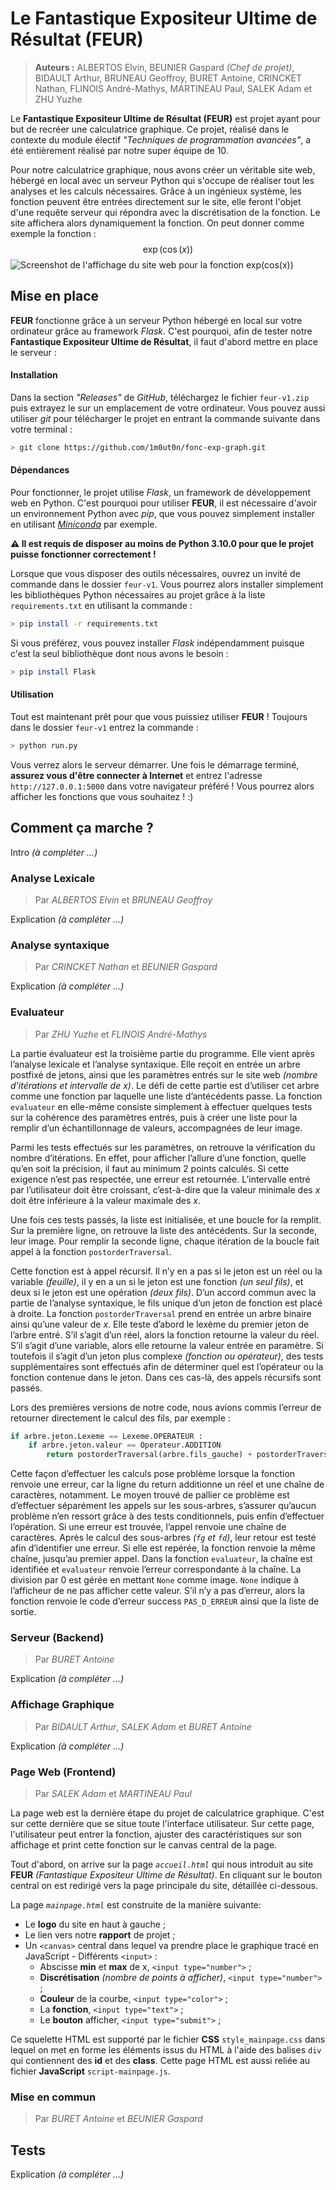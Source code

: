 # Le Fantastique Expositeur Ultime de Résultat (FEUR)

> **Auteurs :** ALBERTOS Elvin, BEUNIER Gaspard *(Chef de projet)*, BIDAULT Arthur, BRUNEAU Geoffroy, BURET Antoine, CRINCKET Nathan, FLINOIS André-Mathys, MARTINEAU Paul, SALEK Adam et ZHU Yuzhe

Le **Fantastique Expositeur Ultime de Résultat (FEUR)** est projet ayant pour but de recréer une calculatrice graphique. Ce projet, réalisé dans le contexte du module électif *"Techniques de programmation avancées"*, a été entièrement réalisé par notre super équipe de 10.

Pour notre calculatrice graphique, nous avons créer un véritable site web, hébergé en local avec un serveur Python qui s'occupe de réaliser tout les analyses et les calculs nécessaires. Grâce à un ingénieux système, les fonction peuvent être entrées directement sur le site, elle feront l'objet d'une requête serveur qui répondra avec la discrétisation de la fonction. Le site affichera alors dynamiquement la fonction. On peut donner comme exemple la fonction :
$$
\exp ( \cos ( x ) )
$$
![Screenshot de l'affichage du site web pour la fonction exp(cos(x))](https://cdn.discordapp.com/attachments/399186517890957323/1088119519408558100/image.png)



## Mise en place

**FEUR** fonctionne grâce à un serveur Python hébergé en local sur votre ordinateur grâce au framework *Flask*. C'est pourquoi, afin de tester notre **Fantastique Expositeur Ultime de Résultat**, il faut d'abord mettre en place le serveur :

#### Installation
Dans la section *"Releases"* de *GitHub*, téléchargez le fichier `feur-v1.zip` puis extrayez le sur un emplacement de votre ordinateur.
Vous pouvez aussi utiliser *git* pour télécharger le projet en entrant la commande suivante dans votre terminal :
```bash
> git clone https://github.com/1m0ut0n/fonc-exp-graph.git
```

#### Dépendances
Pour fonctionner, le projet utilise *Flask*, un framework de développement web en Python. C'est pourquoi pour utiliser **FEUR**, il est nécessaire d'avoir un environnement Python avec *pip*, que vous pouvez simplement installer en utilisant *[Miniconda](https://docs.conda.io/en/latest/miniconda.html#)* par exemple.

**⚠️ Il est requis de disposer au moins de Python 3.10.0 pour que le projet puisse fonctionner correctement !**

Lorsque que vous disposer des outils nécessaires, ouvrez un invité de commande dans le dossier `feur-v1`. Vous pourrez alors installer simplement les bibliothèques Python nécessaires au projet grâce à la liste `requirements.txt` en utilisant la commande :
```bash
> pip install -r requirements.txt
```
Si vous préférez, vous pouvez installer *Flask* indépendamment puisque c'est la seul bibliothèque dont nous avons le besoin :
```bash
> pip install Flask
```

#### Utilisation
Tout est maintenant prêt pour que vous puissiez utiliser **FEUR** ! Toujours dans le dossier `feur-v1` entrez la commande :
```bash
> python run.py
```
Vous verrez alors le serveur démarrer. Une fois le démarrage terminé, **assurez vous d'être connecter à Internet** et entrez l'adresse `http://127.0.0.1:5000` dans votre navigateur préféré ! Vous pourrez alors afficher les fonctions que vous souhaitez !  :)


## Comment ça marche ?

Intro *(à compléter ...)*


### Analyse Lexicale
> Par *ALBERTOS Elvin* et *BRUNEAU Geoffroy*

Explication  *(à compléter ...)*


### Analyse syntaxique
> Par *CRINCKET Nathan* et *BEUNIER Gaspard*

Explication  *(à compléter ...)*


### Evaluateur
> Par *ZHU Yuzhe* et *FLINOIS André-Mathys*

La partie évaluateur est la troisième partie du programme. Elle vient après l’analyse lexicale et l’analyse syntaxique. Elle reçoit en entrée un arbre postfixé de jetons, ainsi que les paramètres entrés sur le site web *(nombre d’itérations et intervalle de *$x$*)*. Le défi de cette partie est d’utiliser cet arbre comme une fonction par laquelle une liste d’antécédents passe. La fonction `evaluateur`  en elle-même consiste simplement à effectuer quelques tests sur la cohérence des paramètres entrés, puis à créer une liste pour la remplir d’un échantillonnage de valeurs, accompagnées de leur image.

Parmi les tests effectués sur les paramètres, on retrouve la vérification du nombre d’itérations. En effet, pour afficher l’allure d’une fonction, quelle qu’en soit la précision, il faut au minimum 2 points calculés. Si cette exigence n’est pas respectée, une erreur est retournée. L’intervalle entré par l’utilisateur doit être croissant, c’est-à-dire que la valeur minimale des $x$ doit être inférieure à la valeur maximale des $x$.

Une fois ces tests passés, la liste est initialisée, et une boucle for la remplit. Sur la première ligne, on retrouve la liste des antécédents. Sur la seconde, leur image. Pour remplir la seconde ligne, chaque itération de la boucle fait appel à la fonction `postorderTraversal`.

Cette fonction est à appel récursif. Il n’y en a pas si le jeton est un réel ou la variable *(feuille)*, il y en a un si le jeton est une fonction *(un seul fils)*, et deux si le jeton est une opération *(deux fils)*. D’un accord commun avec la partie de l’analyse syntaxique, le fils unique d’un jeton de fonction est placé à droite. La fonction `postorderTraversal` prend en entrée un arbre binaire ainsi qu’une valeur de $x$. Elle teste d’abord le lexème du premier jeton de l’arbre entré. S’il s’agit d’un réel, alors la fonction retourne la valeur du réel. S’il s’agit d’une variable, alors elle retourne la valeur entrée en paramètre. Si toutefois il s’agit d’un jeton plus complexe *(fonction ou opérateur)*, des tests supplémentaires sont effectués afin de déterminer quel est l’opérateur ou la fonction contenue dans le jeton. Dans ces cas-là, des appels récursifs sont passés.

Lors des premières versions de notre code, nous avions commis l’erreur de retourner directement le calcul des fils, par exemple :
```python
if arbre.jeton.Lexeme == Lexeme.OPERATEUR :
	if arbre.jeton.valeur == Operateur.ADDITION 
		return postorderTraversal(arbre.fils_gauche) + postorderTraversal(arbre.fils_droit)
```
Cette façon d’effectuer les calculs pose problème lorsque la fonction renvoie une erreur, car la ligne du return additionne un réel et une chaîne de caractères, notamment. Le moyen trouvé de pallier ce problème est d’effectuer séparément les appels sur les sous-arbres, s’assurer qu’aucun problème n’en ressort grâce à des tests conditionnels, puis enfin d’effectuer l’opération. Si une erreur est trouvée, l’appel renvoie une chaîne de caractères. Après le calcul des sous-arbres *(`fg` et `fd`)*, leur retour est testé afin d’identifier une erreur. Si elle est repérée, la fonction renvoie la même chaîne, jusqu’au premier appel. Dans la fonction `evaluateur`, la chaîne est identifiée et `evaluateur`  renvoie l’erreur correspondante à la chaîne. La division par 0 est gérée en mettant `None` comme image. `None` indique à l’afficheur de ne pas afficher cette valeur. S’il n’y a pas d’erreur, alors la fonction renvoie le code d’erreur success `PAS_D_ERREUR` ainsi que la liste de sortie.


### Serveur (Backend)
> Par *BURET Antoine*

Explication  *(à compléter ...)*


### Affichage Graphique
> Par *BIDAULT Arthur*, *SALEK Adam* et *BURET Antoine*

Explication  *(à compléter ...)*


### Page Web (Frontend)
> Par *SALEK Adam* et *MARTINEAU Paul*

La page web est la dernière étape du projet de calculatrice graphique. C'est sur cette dernière que se situe toute l'interface utilisateur. Sur cette page, l'utilisateur peut entrer la fonction, ajuster des caractéristiques sur son affichage et print cette fonction sur le canvas central de la page.

Tout d'abord, on arrive sur la page *`accueil.html`* qui nous introduit au site **FEUR**  *(Fantastique Expositeur Ultime de Résultat)*. En cliquant sur le bouton central on est redirigé vers la page principale du site, détaillée ci-dessous.

La page *`mainpage.html`* est construite de la manière suivante:
- Le **logo** du site en haut à gauche ;
- Le lien vers notre **rapport** de projet ;
- Un `<canvas>` central dans lequel va prendre place le graphique tracé en JavaScript - Différents `<input>` :
  - Abscisse **min** et **max** de x, `<input type="number">` ;
  - **Discrétisation**  *(nombre de points à afficher)*, `<input type="number">` ;
  - **Couleur** de la courbe, `<input type="color">` ; 
  - La **fonction**, `<input type="text">` ; 
  - Le **bouton** afficher, `<input type="submit">` ;

Ce squelette HTML est supporté par le fichier **CSS**  `style_mainpage.css` dans lequel on met en forme les éléments issus du HTML à l'aide des balises `div` qui contiennent des **id** et des **class**. Cette page HTML est aussi reliée au fichier **JavaScript**  `script-mainpage.js`.

### Mise en commun
> Par *BURET Antoine* et *BEUNIER Gaspard*


## Tests

Explication  *(à compléter ...)*

